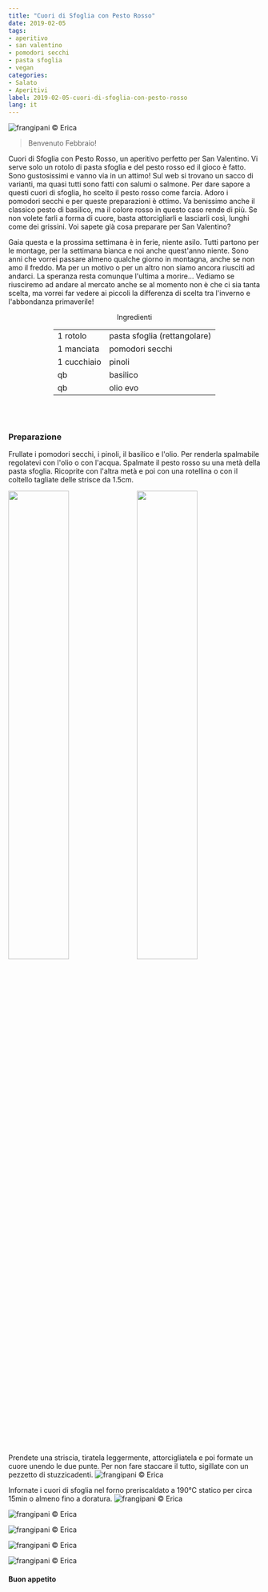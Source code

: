 ```yaml
---
title: "Cuori di Sfoglia con Pesto Rosso"
date: 2019-02-05
tags:
- aperitivo
- san valentino
- pomodori secchi
- pasta sfoglia
- vegan
categories:
- Salato
- Aperitivi
label: 2019-02-05-cuori-di-sfoglia-con-pesto-rosso
lang: it
---
```

![](header.jpeg "frangipani © Erica")

> Benvenuto Febbraio!

Cuori di Sfoglia con Pesto Rosso, un aperitivo perfetto per San Valentino. Vi serve solo un rotolo di pasta sfoglia e del pesto rosso ed il gioco è fatto. Sono gustosissimi e vanno via in un attimo! Sul web si trovano un sacco di varianti, ma quasi tutti sono fatti con salumi o salmone. Per dare sapore a questi cuori di sfoglia, ho scelto il pesto rosso come farcia. Adoro i pomodori secchi e per queste preparazioni è ottimo. Va benissimo anche il classico pesto di basilico, ma il colore rosso in questo caso rende di più. Se non volete farli a forma di cuore, basta attorcigliarli e lasciarli così, lunghi come dei grissini. Voi sapete già cosa preparare per San Valentino?

Gaia questa e la prossima settimana è in ferie, niente asilo. Tutti partono per le montage, per la settimana bianca e noi anche quest'anno niente. Sono anni che vorrei passare almeno qualche giorno in montagna, anche se non amo il freddo. Ma per un motivo o per un altro non siamo ancora riusciti ad andarci. La speranza resta comunque l'ultima a morire... Vediamo se riusciremo ad andare al mercato anche se al momento non è che ci sia tanta scelta, ma vorrei far vedere ai piccoli la differenza di scelta tra l'inverno e l'abbondanza primaverile!

<div id="wrapper" style="text-align: center">
  <div id="yourdiv" style="display: inline-block;">
    <div class="ingredients">
      <div class="ingredients-title">Ingredienti</div>
      <table>
        <tbody>
          </tr>
          <tr>
            <td>1 rotolo</td>
            <td>pasta sfoglia (rettangolare)</td>
          </tr>
          <tr>
            <td>1 manciata</td>
            <td>pomodori secchi</td>
          </tr>
          <tr>
            <td>1 cucchiaio</td>
            <td>pinoli</td>
          </tr>
          <tr>
            <td>qb</td>
            <td>basilico</td>
          </tr>
          <tr>
            <td>qb</td>
            <td>olio evo</td>
          </tr>
        </tbody>
      </table>
      <br></br>
    </div>
  </div>
</div>


<h3>
  <font color="grey">
    <i class="fa fa-cogs"></i>
  </font> Preparazione
</h3>

Frullate i pomodori secchi, i pinoli, il basilico e l'olio. Per renderla spalmabile regolatevi con l'olio o con l'acqua. Spalmate il pesto rosso su una metà della pasta sfoglia. Ricoprite con l'altra metà e poi con una rotellina o con il coltello tagliate delle strisce da 1.5cm.
<p>
  <div style="width: 100%; margin-bottom: ">
    <img style="float: left; width: 49%; margin-right: 1%" src="pesto.jpeg" alt="" title="frangipani © Erica" />
    <img style="float: left; width: 49%; margin-left: 1%" src="tagliato.jpeg" alt="" title="frangipani © Erica" />
    <div style="clear: both"></div>
  </div>
</p>

Prendete una striscia, tiratela leggermente, attorcigliatela e poi formate un cuore unendo le due punte. Per non fare staccare il tutto, sigillate con un pezzetto di stuzzicadenti.
![](teglia.jpeg "frangipani © Erica")

Infornate i cuori di sfoglia nel forno preriscaldato a 190°C statico per circa 15min o almeno fino a doratura.
![](risultato1.jpeg "frangipani © Erica")

![](risultato2.jpeg "frangipani © Erica")

![](risultato3.jpeg "frangipani © Erica")

![](risultato4.jpeg "frangipani © Erica")

![](risultato5.jpeg "frangipani © Erica")

<h4>Buon appetito
  <font color="red">
    <i class="fa fa-smile-o"></i>
  </font>
</h4>
